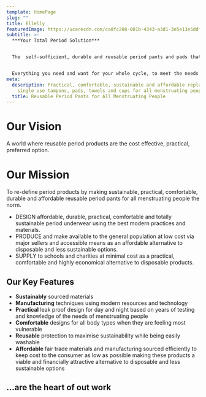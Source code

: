 ```yaml
---
template: HomePage
slug: ""
title: Ellelly
featuredImage: https://ucarecdn.com/ca8fc208-001b-4343-a3d1-3e5e13e5ddfe/
subtitle: >-
  ***Your Total Period Solution***


  The  self-sufficient, durable and reusable period pants and pads that are practical, comfortable, sustainable and affordable for all menstruating people.  


  Everything you need and want for your whole cycle, to meet the needs of every flow.
meta:
  description: Practical, comfortable, sustainable and affordable replacements for
    single use tampons, pads, towels and cups for all menstruating people.
  title: Reusable Period Pants for All Menstruating People
---
```

# Our Vision

A world where reusable period products are the cost effective, practical, preferred option.

# Our Mission

To re-define period products by making sustainable, practical, comfortable, durable and affordable reusable period pants for all menstruating people the norm.

* DESIGN affordable, durable, practical, comfortable and totally sustainable period underwear using the best modern practices and materials.
* PRODUCE and make available to the general population at low cost via major sellers and accessible means as an affordable alternative to disposable and less sustainable options.
* SUPPLY to schools and charities at minimal cost as a practical, comfortable and highly economical alternative to disposable products.

## Our Key Features

* **Sustainably** sourced materials
* **Manufacturing** techniques using modern resources and technology
* **Practical** leak proof design for day and night based on years of testing and knowledge of the needs of menstruating people
* **Comfortable** designs for all body types when they are feeling most vulnerable
* **Reusable** protection to maximise sustainability while being easily washable
* **Affordable** fair trade materials and manufacturing sourced efficiently to keep cost to the consumer as low as possible making these products a viable and financially attractive alternative to disposable and less sustainable options

## ...are the heart of out work